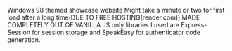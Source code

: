Windows 98 themed showcase website
Might take a minute or two for first load after a long time(DUE TO FREE HOSTING(render.com))
MADE COMPLETELY OUT OF VANILLA JS
only libraries I used are Express-Session for session storage and SpeakEasy for authenticator code generation.
